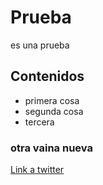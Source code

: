# Prueba
es una prueba
## Contenidos
- primera cosa
- segunda cosa
- tercera
 ### otra vaina nueva
 [Link a twitter](https://twitter.com/home)
